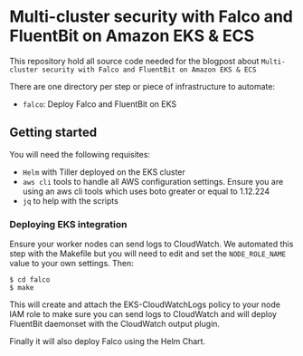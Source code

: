 # Multi-cluster security with Falco and FluentBit on Amazon EKS & ECS

This repository hold all source code needed for the blogpost about `Multi-cluster
security with Falco and FluentBit on Amazon EKS & ECS`

There are one directory per step or piece of infrastructure to automate:

* `falco`: Deploy Falco and FluentBit on EKS

## Getting started

You will need the following requisites:

* `Helm` with Tiller deployed on the EKS cluster
* `aws cli` tools to handle all AWS configuration settings. Ensure you are using
  an aws cli tools which uses boto greater or equal to 1.12.224
* `jq` to help with the scripts

### Deploying EKS integration

Ensure your worker nodes can send logs to CloudWatch. We automated this step with
the Makefile but you will need to edit and set the `NODE_ROLE_NAME` value to your
own settings. Then:

```
$ cd falco
$ make
```

This will create and attach the EKS-CloudWatchLogs policy to your node IAM role
to make sure you can send logs to CloudWatch and will deploy FluentBit daemonset
with the CloudWatch output plugin.

Finally it will also deploy Falco using the Helm Chart.
